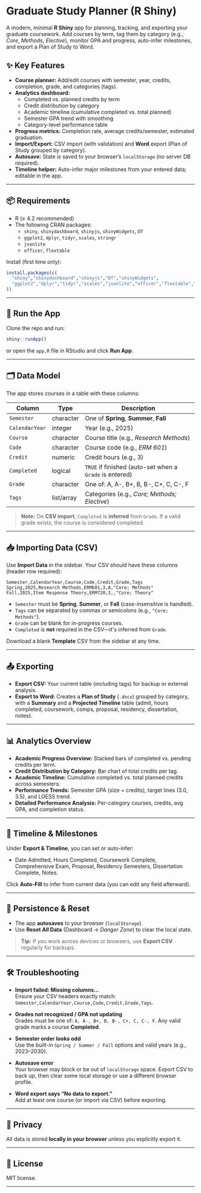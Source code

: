 # Graduate Study Planner (R Shiny)

A modern, minimal **R Shiny** app for planning, tracking, and exporting your graduate coursework. Add courses by term, tag them by category (e.g., *Core*, *Methods*, *Elective*), monitor GPA and progress, auto-infer milestones, and export a Plan of Study to Word.

## ✨ Key Features

- **Course planner:** Add/edit courses with semester, year, credits, completion, grade, and categories (tags).
- **Analytics dashboard:** 
  - Completed vs. planned credits by term  
  - Credit distribution by category  
  - Academic timeline (cumulative completed vs. total planned)  
  - Semester GPA trend with smoothing  
  - Category-level performance table
- **Progress metrics:** Completion rate, average credits/semester, estimated graduation.
- **Import/Export:** CSV import (with validation) and **Word** export (Plan of Study grouped by category).
- **Autosave:** State is saved to your browser’s `localStorage` (no server DB required).
- **Timeline helper:** Auto-infer major milestones from your entered data; editable in the app.

---

## 📦 Requirements

- R (≥ 4.2 recommended)
- The following CRAN packages:
  - `shiny`, `shinydashboard`, `shinyjs`, `shinyWidgets`, `DT`
  - `ggplot2`, `dplyr`, `tidyr`, `scales`, `stringr`
  - `jsonlite`
  - `officer`, `flextable`

Install (first time only):

```r
install.packages(c(
  "shiny","shinydashboard","shinyjs","DT","shinyWidgets",
  "ggplot2","dplyr","tidyr","scales","jsonlite","officer","flextable","stringr"
))
```

---

## 🚀 Run the App

Clone the repo and run:

```r
shiny::runApp()
```

or open the `app.R` file in RStudio and click **Run App**.

---

## 🗂️ Data Model

The app stores courses in a table with these columns:

| Column         | Type       | Description                                           |
|----------------|------------|-------------------------------------------------------|
| `Semester`     | character  | One of **Spring**, **Summer**, **Fall**              |
| `CalendarYear` | integer    | Year (e.g., 2025)                                     |
| `Course`       | character  | Course title (e.g., *Research Methods*)               |
| `Code`         | character  | Course code (e.g., *ERM 601*)                         |
| `Credit`       | numeric    | Credit hours (e.g., 3)                                |
| `Completed`    | logical    | `TRUE` if finished (auto-set when a `Grade` is entered) |
| `Grade`        | character  | One of: A, A-, B+, B, B-, C+, C, C-, F                |
| `Tags`         | list/array | Categories (e.g., *Core; Methods; Elective*)          |

> **Note:** On **CSV import**, `Completed` is **inferred** from `Grade`. If a valid grade exists, the course is considered completed.

---

## 📥 Importing Data (CSV)

Use **Import Data** in the sidebar. Your CSV should have these columns (header row required):

```
Semester,CalendarYear,Course,Code,Credit,Grade,Tags
Spring,2025,Research Methods,ERM601,3,A,"Core; Methods"
Fall,2025,Item Response Theory,ERM720,3,,"Core; Theory"
```

- `Semester` must be **Spring**, **Summer**, or **Fall** (case-insensitive is handled).
- `Tags` can be separated by commas or semicolons (e.g., `"Core; Methods"`).
- `Grade` can be blank for in-progress courses.
- `Completed` is **not** required in the CSV—it's inferred from `Grade`.

Download a blank **Template** CSV from the sidebar at any time.

---

## 📤 Exporting

- **Export CSV:** Your current table (including tags) for backup or external analysis.
- **Export to Word:** Creates a **Plan of Study** (`.docx`) grouped by category, with a **Summary** and a **Projected Timeline** table (admit, hours completed, coursework, comps, proposal, residency, dissertation, notes).

---

## 📊 Analytics Overview

- **Academic Progress Overview:** Stacked bars of completed vs. pending credits per term.  
- **Credit Distribution by Category:** Bar chart of total credits per tag.  
- **Academic Timeline:** Cumulative completed vs. total planned credits across semesters.  
- **Performance Trends:** Semester GPA (size = credits), target lines (3.0, 3.5), and LOESS trend.  
- **Detailed Performance Analysis:** Per-category courses, credits, avg GPA, and completion status.

---

## 🧭 Timeline & Milestones

Under **Export & Timeline**, you can set or auto-infer:

- Date Admitted, Hours Completed, Coursework Complete, Comprehensive Exam, Proposal, Residency Semesters, Dissertation Complete, Notes.

Click **Auto-Fill** to infer from current data (you can edit any field afterward).

---

## 💾 Persistence & Reset

- The app **autosaves** to your browser (`localStorage`).  
- Use **Reset All Data** (Dashboard → *Danger Zone*) to clear the local state.

> **Tip:** If you work across devices or browsers, use **Export CSV** regularly for backups.

---

## 🛠️ Troubleshooting

- **Import failed: Missing columns…**  
  Ensure your CSV headers exactly match: `Semester,CalendarYear,Course,Code,Credit,Grade,Tags`.

- **Grades not recognized / GPA not updating**  
  Grades must be one of: `A, A-, B+, B, B-, C+, C, C-, F`. Any valid grade marks a course **Completed**.

- **Semester order looks odd**  
  Use the built-in `Spring / Summer / Fall` options and valid years (e.g., 2023–2030).

- **Autosave error**  
  Your browser may block or be out of `localStorage` space. Export CSV to back up, then clear some local storage or use a different browser profile.

- **Word export says “No data to export.”**  
  Add at least one course (or import via CSV) before exporting.

---

## 🔐 Privacy

All data is stored **locally in your browser** unless you explicitly export it.

---

## 📄 License

MIT license.  

---
